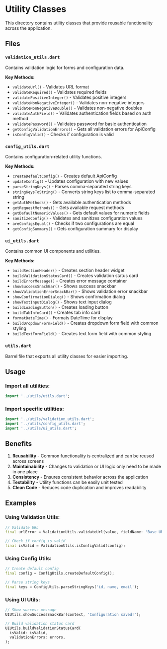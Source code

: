 # Utility Classes

This directory contains utility classes that provide reusable functionality across the application.

## Files

### `validation_utils.dart`
Contains validation logic for forms and configuration data.

**Key Methods:**
- `validateUrl()` - Validates URL format
- `validateRequired()` - Validates required fields
- `validatePositiveInteger()` - Validates positive integers
- `validateNonNegativeInteger()` - Validates non-negative integers
- `validateNonNegativeDouble()` - Validates non-negative doubles
- `validateAuthField()` - Validates authentication fields based on auth method
- `validatePassword()` - Validates password for basic authentication
- `getConfigValidationErrors()` - Gets all validation errors for ApiConfig
- `isConfigValid()` - Checks if configuration is valid

### `config_utils.dart`
Contains configuration-related utility functions.

**Key Methods:**
- `createDefaultConfig()` - Creates default ApiConfig
- `updateConfig()` - Updates configuration with new values
- `parseStringKeys()` - Parses comma-separated string keys
- `stringKeysToString()` - Converts string keys list to comma-separated string
- `getAuthMethods()` - Gets available authentication methods
- `getRequestMethods()` - Gets available request methods
- `getDefaultNumericValues()` - Gets default values for numeric fields
- `sanitizeConfig()` - Validates and sanitizes configuration values
- `areConfigsEqual()` - Checks if two configurations are equal
- `getConfigSummary()` - Gets configuration summary for display

### `ui_utils.dart`
Contains common UI components and utilities.

**Key Methods:**
- `buildSectionHeader()` - Creates section header widget
- `buildValidationStatusCard()` - Creates validation status card
- `buildErrorMessage()` - Creates error message container
- `showSuccessSnackBar()` - Shows success snackbar
- `showValidationErrorSnackBar()` - Shows validation error snackbar
- `showConfirmationDialog()` - Shows confirmation dialog
- `showTextInputDialog()` - Shows text input dialog
- `buildLoadingButton()` - Creates loading button
- `buildTabInfoCard()` - Creates tab info card
- `formatDateTime()` - Formats DateTime for display
- `buildDropdownFormField()` - Creates dropdown form field with common styling
- `buildTextFormField()` - Creates text form field with common styling

### `utils.dart`
Barrel file that exports all utility classes for easier importing.

## Usage

### Import all utilities:
```dart
import '../utils/utils.dart';
```

### Import specific utilities:
```dart
import '../utils/validation_utils.dart';
import '../utils/config_utils.dart';
import '../utils/ui_utils.dart';
```

## Benefits

1. **Reusability** - Common functionality is centralized and can be reused across screens
2. **Maintainability** - Changes to validation or UI logic only need to be made in one place
3. **Consistency** - Ensures consistent behavior across the application
4. **Testability** - Utility functions can be easily unit tested
5. **Clean Code** - Reduces code duplication and improves readability

## Examples

### Using Validation Utils:
```dart
// Validate URL
final urlError = ValidationUtils.validateUrl(value, fieldName: 'Base URL');

// Check if config is valid
final isValid = ValidationUtils.isConfigValid(config);
```

### Using Config Utils:
```dart
// Create default config
final config = ConfigUtils.createDefaultConfig();

// Parse string keys
final keys = ConfigUtils.parseStringKeys('id, name, email');
```

### Using UI Utils:
```dart
// Show success message
UIUtils.showSuccessSnackBar(context, 'Configuration saved!');

// Build validation status card
UIUtils.buildValidationStatusCard(
  isValid: isValid,
  validationErrors: errors,
);
```
